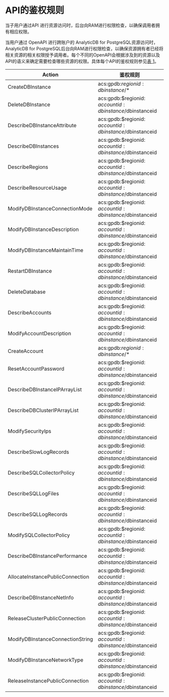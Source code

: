 # API的鉴权规则

当子用户通过API 进行资源访问时，后台向RAM进行权限检查，以确保调用者拥有相应权限。

当用户通过 OpenAPI 进行跨账户的 AnalyticDB for PostgreSQL资源访问时， AnalyticDB for PostgreSQL后台向RAM进行权限检查，以确保资源拥有者已经将相关资源的相关权限授予调用者。每个不同的OpenAPI会根据涉及到的资源以及API的语义来确定需要检查哪些资源的权限。具体每个API的鉴权规则参见[表 1](#table_zcx_cft_jbb)。

|Action|鉴权规则|
|------|----|
|CreateDBInstance|acs:gpdb:$regionid: dbinstance /$\*|
|DeleteDBInstance|acs:gpdb:$regionid: $accountid:dbinstance/$dbinstanceid|
|DescribeDBInstanceAttribute|acs:gpdb:$regionid: $accountid:dbinstance/$dbinstanceid|
|DescribeDBInstances|acs:gpdb:$regionid: $accountid:dbinstance/$dbinstanceid|
|DescribeRegions|acs:gpdb:$regionid: $accountid:dbinstance/$dbinstanceid|
|DescribeResourceUsage|acs:gpdb:$regionid: $accountid:dbinstance/$dbinstanceid|
|ModifyDBInstanceConnectionMode|acs:gpdb:$regionid: $accountid:dbinstance/$dbinstanceid|
|ModifyDBInstanceDescription|acs:gpdb:$regionid: $accountid:dbinstance/$dbinstanceid|
|ModifyDBInstanceMaintainTime|acs:gpdb:$regionid: $accountid:dbinstance/$dbinstanceid|
|RestartDBInstance|acs:gpdb:$regionid: $accountid:dbinstance/$dbinstanceid|
|DeleteDatabase|acs:gpdb:$regionid: $accountid:dbinstance/$dbinstanceid|
|DescribeAccounts|acs:gpdb:$regionid: $accountid:dbinstance/$dbinstanceid|
|ModifyAccountDescription|acs:gpdb:$regionid: $accountid:dbinstance/$dbinstanceid|
|CreateAccount|acs:gpdb:$regionid: dbinstance /$\*|
|ResetAccountPassword|acs:gpdb:$regionid: $accountid:dbinstance/$dbinstanceid|
|DescribeDBInstanceIPArrayList|acs:gpdb:$regionid: $accountid:dbinstance/$dbinstanceid|
|DescribeDBClusterIPArrayList|acs:gpdb:$regionid: $accountid:dbinstance/$dbinstanceid|
|ModifySecurityIps|acs:gpdb:$regionid: $accountid:dbinstance/$dbinstanceid|
|DescribeSlowLogRecords|acs:gpdb:$regionid: $accountid:dbinstance/$dbinstanceid|
|DescribeSQLCollectorPolicy|acs:gpdb:$regionid: $accountid:dbinstance/$dbinstanceid|
|DescribeSQLLogFiles|acs:gpdb:$regionid: $accountid:dbinstance/$dbinstanceid|
|DescribeSQLLogRecords|acs:gpdb:$regionid: $accountid:dbinstance/$dbinstanceid|
|ModifySQLCollectorPolicy|acs:gpdb:$regionid: $accountid:dbinstance/$dbinstanceid|
|DescribeDBInstancePerformance|acs:gpdb:$regionid: $accountid:dbinstance/$dbinstanceid|
|AllocateInstancePublicConnection|acs:gpdb:$regionid: $accountid:dbinstance/$dbinstanceid|
|DescribeDBInstanceNetInfo|acs:gpdb:$regionid: $accountid:dbinstance/$dbinstanceid|
|ReleaseClusterPublicConnection|acs:gpdb:$regionid: $accountid:dbinstance/$dbinstanceid|
|ModifyDBInstanceConnectionString|acs:gpdb:$regionid: $accountid:dbinstance/$dbinstanceid|
|ModifyDBInstanceNetworkType|acs:gpdb:$regionid: $accountid:dbinstance/$dbinstanceid|
|ReleaseInstancePublicConnection|acs:gpdb:$regionid: $accountid:dbinstance/$dbinstanceid|

